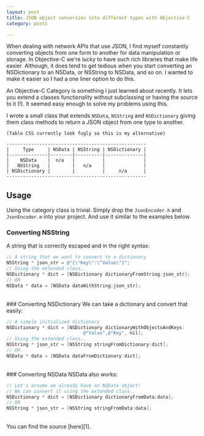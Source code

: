 ```yaml
---
layout: post
title: JSON object conversion into different types with Objective-C
category: posts

---
```


When dealing with network APIs that use JSON, I find myself constantly converting objects from one form to another for data manipulation or storage. In Objective-C we're lucky to have such rich libraries that make life easier. Although, it does tend to get tedious when you start converting an NSDictionary to an NSData, or NSString to NSData, and so on. I wanted to make it easier so I had a one liner option to do this.

An Objective-C Category is something I just learned about recently. It lets you extend a classes functionality without subclassing or having the source to it (!). It seemed easy enough to solve my problems using this.

I wrote a small class that extends `NSData`, `NSString` and `NSDictionary` giving them class methods to return a JSON object from one type to another.

```
(Table CSS currently look fugly so this is my alternative)

---------------------------------------------------
|     Type     | NSData | NSString | NSDictionary |
|--------------|--------|----------|--------------|
|    NSData    |  n/a   |          |              |
|   NSString   |        |   n/a    |              |
| NSDictionary |        |          |     n/a      |
---------------------------------------------------
```

## Usage

Using the category class is trivial. Simply drop the `JsonEncoder.h` and `JsonEncoder.m` into your project. And use it similar to the examples below.

### Converting NSString
A string that is correctly escaped and in the right syntax:

``` objective-c
// A string that we want to convert to a dictionary
NSString * json_str = @"{\"Key\":\"Value\"}";
// Using the extended class..
NSDictionary * dict = [NSDictionary dictionaryFromString:json_str];
// OR
NSData * data = [NSData dataWithString:json_str];
```
<br>
### Converting NSDictionary
We can take a dictionary and convert that easily:

``` objective-c
// A simple initialized dictionary
NSDictionary * dict = [NSDictionary dictionaryWithObjectsAndKeys:
							@"Value",@"Key", nil];
// Using the extended class..
NSString * json_str = [NSString stringFromDictionary:dict];
// OR
NSData * data = [NSData dataFromDictionary:dict];
```
<br>
### Converting NSData
NSData also works:

``` objective-c
// Let's assume we already have an NSData object!
// We can convert it using the extended class..
NSDictionary * dict = [NSDictionary dictionaryFromData:data];
// OR
NSString * json_str = [NSString stringFromData:data];
```
<br>
You can find the source [here][1].

[1]: https://github.com/jonalmeida/JsonConverter